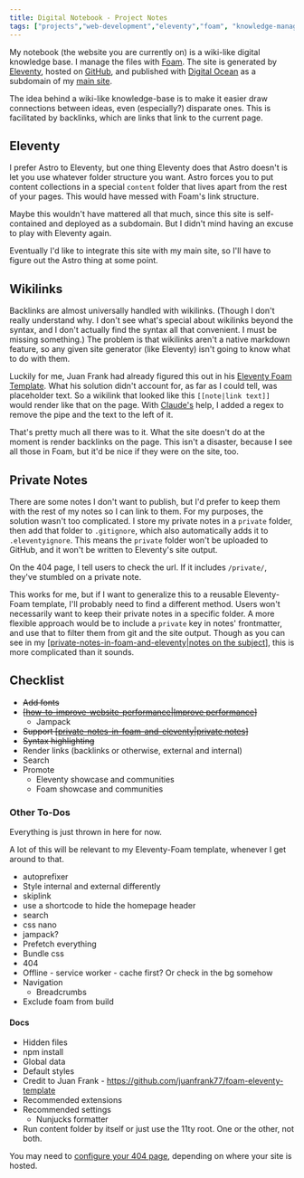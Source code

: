 ```yaml
---
title: Digital Notebook - Project Notes
tags: ["projects","web-development","eleventy","foam", "knowledge-management"]
---
```


My notebook (the website you are currently on) is a wiki-like digital knowledge base. I manage the files with [Foam](https://foambubble.github.io). The site is generated by [Eleventy](https://www.11ty.dev/), hosted on [GitHub](https://github.com/seldstein/notebook/tree/main), and published with [Digital Ocean](https://www.digitalocean.com) as a subdomain of my [main site](https://samfeldstein.xyz).

The idea behind a wiki-like knowledge-base is to make it easier draw connections between ideas, even (especially?) disparate ones. This is facilitated by backlinks, which are links that link to the current page.

## Eleventy

I prefer Astro to Eleventy, but one thing Eleventy does that Astro doesn't is let you use whatever folder structure you want. Astro forces you to put content collections in a special `content` folder that lives apart from the rest of your pages. This would have messed with Foam's link structure.

Maybe this wouldn't have mattered all that much, since this site is self-contained and deployed as a subdomain. But I didn't mind having an excuse to play with Eleventy again.

Eventually I'd like to integrate this site with my main site, so I'll have to figure out the Astro thing at some point.

## Wikilinks

Backlinks are almost universally handled with wikilinks. (Though I don't really understand why. I don't see what's special about wikilinks beyond the syntax, and I don't actually find the syntax all that convenient. I must be missing something.) The problem is that wikilinks aren't a native markdown feature, so any given site generator (like Eleventy) isn't going to know what to do with them.

Luckily for me, Juan Frank had already figured this out in his [Eleventy Foam Template](https://github.com/juanfrank77/foam-eleventy-template). What his solution didn't account for, as far as I could tell, was placeholder text. So a wikilink that looked like this `[[note|link text]]` would render like that on the page. With [Claude's](https://claude.ai) help, I added a regex to remove the pipe and the text to the left of it.

That's pretty much all there was to it. What the site doesn't do at the moment is render backlinks on the page. This isn't a disaster, because I see all those in Foam, but it'd be nice if they were on the site, too.

## Private Notes

There are some notes I don't want to publish, but I'd prefer to keep them with the rest of my notes so I can link to them. For my purposes, the solution wasn't too complicated. I store my private notes in a `private` folder, then add that folder to `.gitignore`, which also automatically adds it to `.eleventyignore`. This means the `private` folder won't be uploaded to GitHub, and it won't be written to Eleventy's site output.

On the 404 page, I tell users to check the url. If it includes `/private/`, they've stumbled on a private note.

This works for me, but if I want to generalize this to a reusable Eleventy-Foam template, I'll probably need to find a different method. Users won't necessarily want to keep their private notes in a specific folder. A more flexible approach would be to include a `private` key in notes' frontmatter, and use that to filter them from git and the site output. Though as you can see in my [[private-notes-in-foam-and-eleventy|notes on the subject]], this is more complicated than it sounds.

## Checklist

- ~~Add fonts~~
- ~~[[how-to-improve-website-performance|Improve performance]]~~
  - Jampack
- ~~Support [[private-notes-in-foam-and-eleventy|private notes]]~~
- ~~Syntax highlighting~~
- Render links (backlinks or otherwise, external and internal)
- Search
- Promote
  - Eleventy showcase and communities
  - Foam showcase and communities

### Other To-Dos

Everything is just thrown in here for now.

A lot of this will be relevant to my Eleventy-Foam template, whenever I get around to that.

- autoprefixer
- Style internal and external differently
- skiplink
- use a shortcode to hide the homepage header
- search
- css nano
- jampack?
- Prefetch everything
- Bundle css
- 404
- Offline - service worker - cache first? Or check in the bg somehow
- Navigation
  - Breadcrumbs
- Exclude foam from build

#### Docs

- Hidden files
- npm install
- Global data
- Default styles
- Credit to Juan Frank - https://github.com/juanfrank77/foam-eleventy-template
- Recommended extensions
- Recommended settings
  - Nunjucks formatter
- Run content folder by itself or just use the 11ty root. One or the other, not both.

You may need to [configure your 404 page](https://www.11ty.dev/docs/quicktips/not-found/), depending on where your site is hosted.

[//begin]: # "Autogenerated link references for markdown compatibility"
[private-notes-in-foam-and-eleventy|notes on the subject]: private-notes-in-foam-and-eleventy "Private Notes in Foam and Eleventy"
[how-to-improve-website-performance|Improve performance]: how-to-improve-website-performance "How to Improve Website Performance"
[private-notes-in-foam-and-eleventy|private notes]: private-notes-in-foam-and-eleventy "Private Notes in Foam and Eleventy"
[//end]: # "Autogenerated link references"